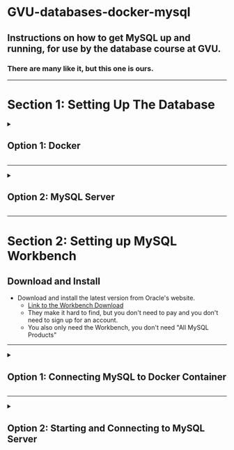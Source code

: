 # GVU-databases-docker-mysql
## Instructions on how to get MySQL up and running, for use by the database course at GVU.
### There are many like it, but this one is ours. 
------
# Section 1: Setting Up The Database

<details>
	<summary><h2> Option 1: Docker </h2></summary>
- Clone this repository.
### Rancher Desktop (recommended)
- I recommend using Rancher Desktop, as the installation process has been much smoother in the past for students.
- Get the latest version [here](https://rancherdesktop.io/)
  - You do not need to enable Kubernetes
  - Be sure to select `dockerd (moby)` as your Container Runtime.
  
### Docker Desktop (you only need either Rancher Desktop OR Docker Desktop, not both).
- Install Docker Desktop (https://docs.docker.com/engine/install/)
- WINDOWS USERS:
  - If you are using Docker Desktop and have a Nvidia graphics card, you may want to select the installation option that uses Hyper-V
    - If you get an error message about "Hardware assisted virtualization": [This Stack Overflow article proved useful](https://stackoverflow.com/questions/39684974/docker-for-windows-error-hardware-assisted-virtualization-and-data-execution-p). I ended up having to edit the visualization settings in my BIOS, which I recognize not everyone is comfortable doing.

---
## Running the Docker Container
- Ensure Rancher Desktop is running.
- BEFORE you create the container, be sure to add any desired setup files to the setup_scripts directory.
- From the root of the project, run 
> `docker compose up -d`
- Breaking down the parts of the command...
  - The `-d` flag is optional, and is used to run in detached mode, (to not keep the command line tied up.)
  - The first time it runs, it will pull and download a docker image made for MySQL
    - You should see a message that looks something like this:
    `/usr/sbin/mysqld: ready for connections. Version: '8.0.31' socket: '...' port: 3306`
- In a new terminal, run the command 
> `docker ps`
  - This shows a list of running docker containers. You should see our docker container listed there.

---

<details>
	<summary><h3> Troubleshooting </h3></summary>
### Windows: "Docker error - the docker daemon is not running"
- This is an error you might see if the Windows Subsystem for Linux is not running on your machine. 
- The full debugging steps are [available on this site](https://linuxhint.com/resolve-docker-daemon-not-running/) and outlined below
  - Open Powershell as an Administrator
  - Check the docker version using `docker --version` to ensure Windows can run docker commands
  - Run `docker run hello-world` 
    - If you get an error about the docker daemon, do the following: 
    - Check the Docker Desktop Service in Services->Local-> Docker Desktop Service (make sure the status is "Running")
    - If the status is already "Running", you need to install / install the WSL 
    - [WSL Update from Microsoft](https://wslstorestorage.blob.core.windows.net/wslblob/wsl_update_x64.msi)
    - Restart, then go back to the beginning of this debugging section and try again.
      - If `docker run hello-world` prints properly, you are good to go to try `docker compose up -d`
</details>

---
  
<details>
	<summary><h2> Manually Testing Proper Setup to the Docker Container </h2></summary>
## Accessing MySQL inside the Docker Container
- (This is optional, it is simply a good way to ensure your container is running properly when setting it up for the first time.)
### I followed [Mahbub Zaman's tutorial](https://towardsdatascience.com/how-to-run-mysql-using-docker-ed4cebcd90e4) for a good part of the docker compose portion.
- Once your Docker container is up and running, use the following command to enter it.
> `docker exec -it barebones-docker-compose-mysql-db-1 bash`
- Breaking down the parts of the command...
  - `docker exec` allows us to interact with the running container. 
  - `-it` makes the interaction continuous.
  - Substitute `barebones-docker-compose-mysql-db-1` with whatever name Docker gave your container. (This can be found using `docker ps`).
  - `bash` gives us a bash shell once we are inside the container.
- Now that we are inside the container, we can connect to MySQL with the following command. 
> `mysql -uroot -proot`
- Explanation of this command...
  - `-u` and `-p` pass the username and password, respectively (and should not have a space before the argument). By default, in the docker-compose file, we have them set to be "root" and "root". This is a common pattern for databases that are only used locally. 
  - If, somehow, you have come across this tutorial for more serious work, don't do this in prod.
  - If this username and password combination is successful, you should now see a command line prompt that leads with `mysql> `
  - Run the query `SHOW DATABASES;`
    - This will show all databases that have been created, and is a good way to check that your access is set up correctly.
    - Note: Be sure to include the semicolon, or the query will wait for you to enter the next line. If that happens, just enter a semicolon and then hit enter.
</details>

---
  
<details>
	<summary><h2> Adding Test Data to the Database from a file </h2></summary>
### Data Load
- (This is optional, you can manually insert the data by copy-pasting from the SQL file into MySQL Workbench.)
- If you are still in the MySql command line, use `exit` to get back to the bash shell.
- Files in the `setup_scripts` directory are accessible inside our container because we mounted them in the docker-compose.yml file.
- To load a file, use the following command, where the argument after the `<` symbol is the sql file you want to load.
> `mysql -uroot -p gvu_databases < school.sql/school.sql`

### Ensure the data loaded
-  First, we need to tell MySQL which database we are using. The database name is defined around line 8 of docker-compose.yml. You will replace `gvu_databases` with whatever you called your database, if you changed it.
> `USE gvu_databases;`
- Next, run the next command to list all tables.
> `SHOW TABLES;`
  </details>
  
</details>
	
---
<details>
	<summary><h2> Option 2: MySQL Server </h2></summary>
### Downloading and Installing MySQL Server 

- Download the MySQL Installer 8.0.31
	- https://dev.mysql.com/downloads/installer/ 
  - The version I chose was: (mysql-installer-web-community-8.0.31.0.msi)

- After it downloads, launch it and then on the right side, under the Wrench icon, Click “Add” 

- Choose MySQL Servers -> MySQL Server -> MySQL Server 8.0 -> MySQL Server 8.0.31 …
	- There may be more version information after the 31.
  - This will download the server portion of the MySQL Workbench. 

- After the download finishes, continue to Install
- After Installation finishes, you will be ready to configure your server

### Configuring the Server
- Leave the defaults for “Type and Networking” and “Authentication Method” screens
- In “Accounts and Roles” set the Root Account Password to “root” (no quotes).
  - Also, add a user with the following:
      ```
      Username: user
      Host: <All Hosts (%)>
      Role: DB Admin
      Password: password
      ```

- In the "Windows Service" screen, leave the settings all as default EXCEPT
	- If you want, you can disable “Start the MySQL Server at System Startup”. 
	- I would leave this running, unless you are comfortable going into the msc and starting/stopping services, or using the command line.

- "Server File Permissions" - leave at default
- "Apply Configuration" - You have to hit the “Execute” button here to create the server we’ve been configuring.

- Restart your computer.

</details>

---

# Section 2: Setting up MySQL Workbench
  
## Download and Install
- Download and install the latest version from Oracle's website. 
  - [Link to the Workbench Download](https://dev.mysql.com/downloads/workbench/)
  - They make it hard to find, but you don't need to pay and you don't need to sign up for an account.
  - You also only need the Workbench, you don't need "All MySQL Products"

---

<details>
	<summary><h2> Option 1: Connecting MySQL to Docker Container </h2></summary>
### Ensure Docker is Running
- Make sure your docker container is running (see previous section.)
  - After initial setup, this should be as easy as running `docker compose up -d`
### Connect on Workbench
- In MySQL Workbench, go to `MySQL Connections` and hit the + Icon
- The connection settings can be found in the dockercompose.yml file.
  - Unless you changed them, they are here:
    ```
    - Hostname: 127.0.0.1
    - Port: 3306
    - Username: user
    - Password: password
    ```
  - I recommend also connecting as root, to have a user with elevated privledges. You can create a second connection the same way. 
    ```
    - Hostname: 127.0.0.1
    - Port: 3306
    - Username: root
    - Password: root
    ```

</details>

---
	
<details>
	<summary><h2> Option 2: Starting and Connecting to MySQL Server </h2></summary>
  
- To start the server you installed in Step 1…
- Make sure the MySQL Service is running. This will be the case, unless you disabled it during installation. 
	- To start the MySQL Service, if you did disable this 
		- Open run, type in services.msc, look for “MySQL80” (unless you renamed it). Select the service, and click run.
		- Or, open a terminal and use this command. ` C:\Program Files\MySQL\MySQL Server 8.0\bin\mysqld `

- In the MySQL Workbench, create a new MySQL Connection
	- Give the connection a good name, enter the username and password you want to use.
	- Hit “test connection” and if it finds it, you’re good to go. 

- Click the connection you just created to get to a Query Tab.

- If you’re having trouble with the connection at any point, you can go to Server -> Server Status to check and see if it is still up and running.
	</details>
